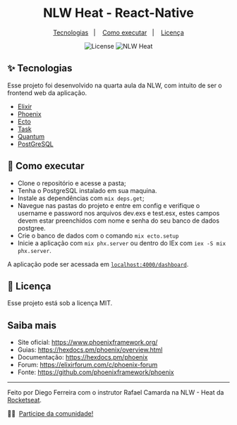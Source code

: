 <h1 align="center">NLW Heat - React-Native</h1>

<p align="center">
  <a href="#-tecnologias">Tecnologias</a>&nbsp;&nbsp;&nbsp;|&nbsp;&nbsp;&nbsp;
  <a href="#-como-executar">Como executar</a>&nbsp;&nbsp;&nbsp;|&nbsp;&nbsp;&nbsp;
  <a href="#-licença">Licença</a>
</p>

<p align="center">
  <img alt="License" src="https://img.shields.io/static/v1?label=license&message=MIT&color=8257E5&labelColor=000000">
  <img src="https://img.shields.io/static/v1?label=NLW&message=Heat&color=8257E5&labelColor=000000" alt="NLW Heat" />
</p>


## ✨ Tecnologias

Esse projeto foi desenvolvido na quarta aula da NLW, com intuito de ser o frontend web da aplicação.

- [Elixir](https://elixir-lang.org/)
- [Phoenix](https://www.phoenixframework.org/)
- [Ecto](https://hexdocs.pm/ecto/Ecto.html)
- [Task](https://hexdocs.pm/elixir/1.12/Task.html)
- [Quantum](https://github.com/quantum-elixir/quantum-core)
- [PostGreSQL](https://www.postgresql.org/)


## 🚀 Como executar


- Clone o repositório e acesse a pasta;
- Tenha o PostgreSQL instalado em sua maquina.
- Instale as dependências com `mix deps.get`;
- Navegue nas pastas do projeto e entre em config e verifique o username e password nos arquivos dev.exs e test.esx, estes campos devem estar preenchidos com nome e senha do seu banco de dados postgree.
- Crie o banco de dados com o comando `mix ecto.setup`
- Inicie a aplicação com `mix phx.server` ou dentro do IEx com `iex -S mix phx.server`.

A aplicação pode ser acessada em [`localhost:4000/dashboard`](http://localhost:4000/dashboard).

## 📄 Licença

Esse projeto está sob a licença MIT.

## Saiba mais
  * Site oficial: https://www.phoenixframework.org/
  * Guias: https://hexdocs.pm/phoenix/overview.html
  * Documentação: https://hexdocs.pm/phoenix
  * Forum: https://elixirforum.com/c/phoenix-forum
  * Fonte: https://github.com/phoenixframework/phoenix
---

Feito por Diego Ferreira com o instrutor Rafael Camarda na NLW - Heat da [Rocketseat](https://www.rocketseat.com.br/).

👋🏻 &nbsp;[Participe da comunidade!](https://discordapp.com/invite/gCRAFhc)

